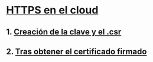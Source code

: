 # [HTTPS en el cloud](https://github.com/PalomaR88/HTTPS_en_el_cloud/blob/master/Practica.md)
## 1. [Creación de la clave y el .csr](https://github.com/PalomaR88/HTTPS_en_el_cloud/blob/master/Practica.md#https)
## 2. [Tras obtener el certificado firmado](https://github.com/PalomaR88/HTTPS_en_el_cloud/blob/master/Practica.md#tras-obtener-el-certificado-firmado)
